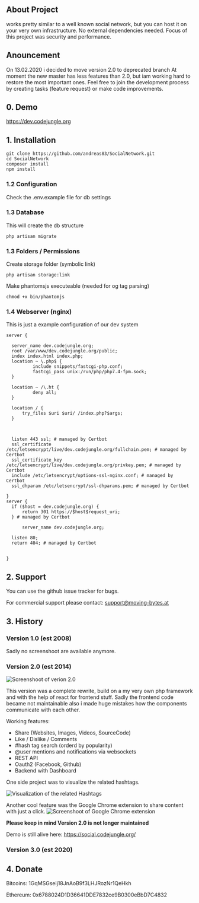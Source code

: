 ## About Project

works pretty similar to a well known social network, but you can host it on your very own infrastructure. No external dependencies needed. Focus of this project was security and performance.

## Anouncement 

On 13.02.2020 i decided to move version 2.0 to deprecated branch 
At moment the new master has less features than 2.0, but iam working hard to restore the most important ones. 
Feel free to join the development process by creating tasks (feature request) or make code improvements. 


## 0. Demo

https://dev.codejungle.org

## 1. Installation

    git clone https://github.com/andreas83/SocialNetwork.git
    cd SocialNetwork
    composer install
    npm install

### 1.2 Configuration

Check the .env.example file for db settings


### 1.3 Database

This will create the db structure

    php artisan migrate

### 1.3 Folders / Permissions

Create storage folder (symbolic link)

    php artisan storage:link

Make phantomsjs executeable (needed for og tag parsing)

    chmod +x bin/phantomjs

### 1.4 Webserver (nginx)

This is just a example configuration of our dev system

    server {

      server_name dev.codejungle.org;
      root /var/www/dev.codejungle.org/public;
      index index.html index.php;
      location ~ \.php$ {
              include snippets/fastcgi-php.conf;
              fastcgi_pass unix:/run/php/php7.4-fpm.sock;
      }

      location ~ /\.ht {
              deny all;
      }

      location / {
          try_files $uri $uri/ /index.php?$args;
      }



      listen 443 ssl; # managed by Certbot
      ssl_certificate /etc/letsencrypt/live/dev.codejungle.org/fullchain.pem; # managed by Certbot
      ssl_certificate_key /etc/letsencrypt/live/dev.codejungle.org/privkey.pem; # managed by Certbot
      include /etc/letsencrypt/options-ssl-nginx.conf; # managed by Certbot
      ssl_dhparam /etc/letsencrypt/ssl-dhparams.pem; # managed by Certbot

    }
    server {
      if ($host = dev.codejungle.org) {
          return 301 https://$host$request_uri;
      } # managed by Certbot

          server_name dev.codejungle.org;

      listen 80;
      return 404; # managed by Certbot


    }


## 2. Support

You can use the github issue tracker for bugs.

For commercial support please contact: support@moving-bytes.at


## 3. History
### Version 1.0 (est 2008)
Sadly no screenshoot are available anymore.


### Version 2.0  (est 2014)

![Screenshoot of verion 2.0](https://social.codejungle.org/upload/5e43db0e34a814.07174424_Screenshot_20200212_113721.png)


This version was a complete rewrite, build on a my very own php framework and with the help of react for frontend stuff. Sadly the frontend code became not maintainable also i made huge mistakes how the components communicate with each other.

Working features:
* Share (Websites, Images, Videos, SourceCode)
* Like / Dislike / Comments
* #hash tag search (orderd by popularity)
* @user mentions and notifications via websockets
* REST API
* Oauth2 (Facebook, Github)
* Backend with Dashboard

One side project was to visualize the related hashtags.

![Visualization of the related Hashtags](https://social.codejungle.org/upload/56f48025dc02d4.12264426_dashboard2.jpg)


Another cool feature was the Google Chrome extension to share content with just a click.
![Screenshoot of Google Chrome extension](https://social.codejungle.org/upload/5e43db94a6b792.10501109_Screenshot_20200212_120334.png)


**Please keep in mind Version 2.0 is not longer maintained**

Demo is still alive here: https://social.codejungle.org/


### Version 3.0 (est 2020)







## 4. Donate
Bitcoins: 1GqMSGseij18JnAoB9f3LHJRozNr1QeHkh

Ethereum: 0x6788024D1D36641DDE7832ce9B0300eBbD7C4832
